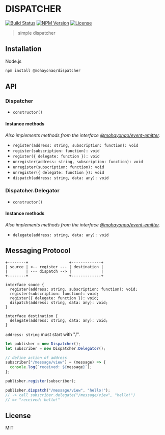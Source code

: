 # DISPATCHER
[![Build Status](http://img.shields.io/travis/mohayonao/dispatcher.svg?style=flat-square)](https://travis-ci.org/mohayonao/dispatcher)
[![NPM Version](http://img.shields.io/npm/v/@mohayonao/dispatcher.svg?style=flat-square)](https://www.npmjs.org/package/@mohayonao/dispatcher)
[![License](http://img.shields.io/badge/license-MIT-brightgreen.svg?style=flat-square)](http://mohayonao.mit-license.org/)

> simple dispatcher

## Installation

Node.js

```sh
npm install @mohayonao/dispatcher
```

## API
### Dispatcher
- `constructor()`

#### Instance methods
_Also implements methods from the interface [@mohayonao/event-emitter](https://github.com/mohayonao/event-emitter)._

- `register(address: string, subscription: function): void`
- `register(subscription: function): void`
- `register({ delegate: function }): void`
- `unregister(address: string, subscription: function): void`
- `unregister(subscription: function): void`
- `unregister({ delegate: function }): void`
- `dispatch(address: string, data: any): void`

### Dispatcher.Delegator
- `constructor()`

#### Instance methods
_Also implements methods from the interface [@mohayonao/event-emitter](https://github.com/mohayonao/event-emitter)._

- `delegate(address: string, data: any): void`

## Messaging Protocol
```
+--------+                  +-------------+
| source | <-- register --- | destination |
|        | --- dispatch --> |             |
+--------+                  +-------------+

interface souce {
  register(address: string, subscription: function): void;
  register(subscription: function): void;
  register({ delegate: function }): void;
  dispatch(address: string, data: any): void;
}

interface destination {
  delegate(address: string, data: any): void;
}
```

`address: string` must start with "/".

```js
let publisher = new Dispatcher();
let subscriber = new Dispatcher.Delegator();

// define action of address
subscriber["/message/view"] = (message) => {
  console.log(`received: ${message}`);
};

publisher.register(subscriber);

publisher.dispatch("/message/view", "hello!");
// -> call subscriber.delegate("/message/view", "hello!")
// => "received: hello!"
```

## License
MIT
